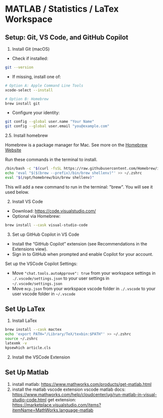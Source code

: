 # MATLAB / Statistics / LaTex Workspace

## Setup: Git, VS Code, and GitHub Copilot

1. Install Git (macOS)

- Check if installed:

```bash
git --version
```

- If missing, install one of:

```bash
# Option A: Apple Command Line Tools
xcode-select --install

# Option B: Homebrew
brew install git
```

- Configure your identity:

```bash
git config --global user.name "Your Name"
git config --global user.email "you@example.com"
```

2.5. Install homebrew

Homebrew is a package manager for Mac. See more on the [Homebrew Website](https://brew.sh/)

Run these commands in the terminal to install.

```bash
/bin/bash -c "$(curl -fsSL https://raw.githubusercontent.com/Homebrew/install/HEAD/install.sh)"
echo 'eval "$($(brew --prefix)/bin/brew shellenv)"' >> ~/.zshrc
eval "$(/opt/homebrew/bin/brew shellenv)"
```

This will add a new command to run in the terminal: "brew". You will see it used below.

2. Install VS Code

- Download: https://code.visualstudio.com/
- Optional via Homebrew:

```bash
brew install --cask visual-studio-code
```

3. Set up GitHub Copilot in VS Code

- Install the “GitHub Copilot” extension (see Recommendations in the Extensions view).
- Sign in to GitHub when prompted and enable Copilot for your account.

Set up the VSCode Copilot Settings:

- Move `"chat.tools.autoApprove": true` from your workspace settings in `./.vscode/settings.json` to your user settings in `~/.vscode/settings.json`
- Move `mcp.json` from your workspace vscode folder in `./.vscode` to your user vscode folder in `~/.vscode`

## Set Up LaTex

1. Install LaTex

```bash
brew install --cask mactex
echo 'export PATH="/Library/TeX/texbin:$PATH"' >> ~/.zshrc
source ~/.zshrc
latexmk -v
kpsewhich article.cls
```

2. Install the VSCode Extension

## Set Up Matlab

1. install matlab: https://www.mathworks.com/products/get-matlab.html
2. install the matlab vscode extension
   vscode matlab docs: https://www.mathworks.com/help/cloudcenter/ug/run-matlab-in-visual-studio-code.html
   get extension: https://marketplace.visualstudio.com/items?itemName=MathWorks.language-matlab
